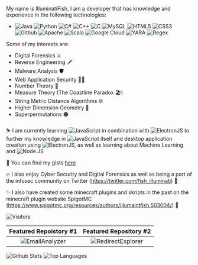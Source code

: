 

My name is IlluminatiFish, I am a developer that has knowledge and experience in the following technologies:

  - ![Java](https://img.shields.io/badge/Java-informational?style=plastic&logo=java&logoColor=black&color=f76802) ![Python](https://img.shields.io/badge/Python-informational?style=plastic&logo=python&logoColor=black&color=228ff5) ![C#](https://img.shields.io/badge/C%23-informational?style=plastic&logo=c-sharp&logoColor=black&color=20d623) ![C++](https://img.shields.io/badge/C++-informational?style=plastic&logo=c%2B%2B&logoColor=black&color=9ff723) ![C](https://img.shields.io/badge/C-informational?style=plastic&logo=c&logoColor=black&color=f2f21b) ![MySQL](https://img.shields.io/badge/MySQL-informational?style=plastic&logo=MySQL&logoColor=black&color=b05df0) ![HTML5](https://img.shields.io/badge/HTML5-informational?style=plastic&logo=HTML5&logoColor=black&color=004ffa) ![CSS3](https://img.shields.io/badge/CSS3-informational?style=plastic&logo=CSS3&logoColor=black&color=2ba64e) ![Github](https://img.shields.io/badge/GitHub-informational?style=plastic&logo=github&logoColor=black&color=498391) ![Apache](https://img.shields.io/badge/Apache-informational?style=plastic&logo=apache&logoColor=black&color=c20606) ![Scala](https://img.shields.io/badge/Scala-informational?style=plastic&logo=scala&logoColor=black&color=d15e5e) ![Google Cloud](https://img.shields.io/badge/Google%20Cloud-informational?style=plastic&logo=google-cloud&logoColor=black&color=2604d1) ![YARA](https://img.shields.io/badge/YARA-informational?style=plastic&logo=virustotal&logoColor=black&color=e31041) ![Regex](https://img.shields.io/badge/Regex-informational?style=plastic&logo=regex&logoColor=black&color=7f1f66)
 
 Some of my interests are:
 
  - Digital Forensics ⚔️
  - Reverse Engineering 🗡️
  - Malware Analysis 🛡️
  - Web Application Security 🏴‍☠️
  - Number Theory 🧮
  - Measure Theory (The Coastline Paradox 🏖️)
  - String Metric Distance Algorithms 🌐
  - Higher Dimension Geometry 📐
  - Superpermutations 🟠
 
⛷️ I am currently learning ![JavaScript](https://img.shields.io/badge/JavaScript-informational?style=plastic&logo=javascript&logoColor=black&color=ffa500) in combination with ![ElectronJS](https://img.shields.io/badge/ElectronJS-informational?style=plastic&logo=electron&logoColor=black&color=c2409f) to further my knowledge in ![JavaScript](https://img.shields.io/badge/JavaScript-informational?style=plastic&logo=javascript&logoColor=black&color=ffa500) itself and desktop application creation using ![ElectronJS](https://img.shields.io/badge/ElectronJS-informational?style=plastic&logo=electron&logoColor=black&color=c2409f), as well as learning about Machine Learning and ![Node.JS](https://img.shields.io/badge/NodeJS-informational?style=plastic&logo=node.js&logoColor=black&color=3ce6e6) 

🤺 You can find my gists <a href='https://gist.github.com/IlluminatiFish'>here</a>

🔥 I also enjoy Cyber Security and Digital Forensics as well as being a part of the infosec community on Twitter (https://twitter.com/fish_illuminati) 🔌

✨ I also have created some minecraft plugins and skripts in the past on the minecraft plugin website SpigotMC (https://www.spigotmc.org/resources/authors/illumaintfish.503004/) 🔌

![Visitors](https://visitor-badge-reloaded.herokuapp.com/badge?page_id=IlluminatiFish.IlluminatiFish&color=eb200e)

Featured Repoistory #1     |  Featured Repository #2
:-------------------------:|:-------------------------:
![EmailAnalyzer](https://github-readme-stats.vercel.app/api/pin/?username=IlluminatiFish&repo=EmailAnalyzer&theme=radical)   |  ![RedirectExplorer](https://github-readme-stats.vercel.app/api/pin/?username=IlluminatiFish&repo=RedirectExplorer&theme=radical)



![Github Stats](https://github-readme-stats.vercel.app/api?username=IlluminatiFish&show_icons=true&theme=radical&count_private=true "My Github Stats") ![Top Languages](https://github-readme-stats.vercel.app/api/top-langs/?username=IlluminatiFish&layout=compact&langs_count=10&theme=radical "Top Languages Used")

